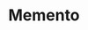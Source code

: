 ---
layout: default
title: Memento
modified:
categories: behavioral
excerpt:
tags: []
image:
  feature:
  teaser: nav/400X250.png
  thumb:
---